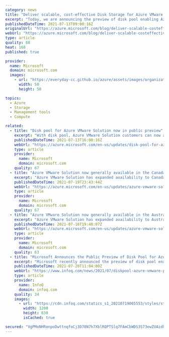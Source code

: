 ```yaml
---
category: news
title: "Deliver scalable, cost-effective Disk Storage for Azure VMware Solution"
excerpt: "Today, we are announcing the preview of disk pool enabling Azure Disk Storage as a persistent storage option for Azure VMware Solution. With this announcement, you can gain flexibility for your data needs with scalable and cost-effective cloud storage for VMware workloads running on Azure."
publishedDateTime: 2021-07-13T09:00:16Z
originalUrl: "https://azure.microsoft.com/blog/deliver-scalable-costeffective-disk-storage-for-azure-vmware-solution/"
webUrl: "https://azure.microsoft.com/blog/deliver-scalable-costeffective-disk-storage-for-azure-vmware-solution/"
type: article
quality: 88
heat: 168
published: true

provider:
  name: Microsoft
  domain: microsoft.com
  images:
    - url: "https://everyday-cc.github.io/azure/assets/images/organizations/microsoft.com-50x50.jpg"
      width: 50
      height: 50

topics:
  - Azure
  - Storage
  - Management tools
  - Compute

related:
  - title: "Disk pool for Azure VMware Solution now in public preview"
    excerpt: "With disk pool, Azure VMware Solution customers can now access Azure Disk Storage for high-performance, durable block storage. Customer can scale their storage independent of compute and handle their growing data needs more cost-effectively."
    publishedDateTime: 2021-07-13T16:00:16Z
    webUrl: "https://azure.microsoft.com/en-us/updates/disk-pool-for-azure-vmware-solution-now-in-public-preview/"
    type: article
    provider:
      name: Microsoft
      domain: microsoft.com
    quality: 67
  - title: "Azure VMware Solution now generally available in the Canada East region"
    excerpt: "Azure VMware Solution has expanded availability to Canada East. With this release Canada East is now the second region within the Canadian sovereign area to become available (joining Canada Central). "
    publishedDateTime: 2021-07-19T23:43:44Z
    webUrl: "https://azure.microsoft.com/en-us/updates/azure-vmware-solution-now-generally-available-in-the-canada-east-region/"
    type: article
    provider:
      name: Microsoft
      domain: microsoft.com
    quality: 67
  - title: "Azure VMware Solution now generally available in the Australia Southeast region"
    excerpt: "Azure VMware Solution has expanded availability to Australia Southeast. With this release Australia Southeast is now the second region within the Australian sovereign area to become available (joining Australia East). "
    publishedDateTime: 2021-07-16T19:48:07Z
    webUrl: "https://azure.microsoft.com/en-us/updates/azure-vmware-solution-now-generally-available-in-the-australia-southeast-region/"
    type: article
    provider:
      name: Microsoft
      domain: microsoft.com
    quality: 63
  - title: "Microsoft Announces the Public Preview of Disk Pool for Azure VMware Solution"
    excerpt: "Microsoft recently announced the preview of disk pool enabling Azure Disk Storage as a persistent storage option for Azure VMware Solution - a vSAN hyper-converged vSphere cluster. With this persistent storage option,"
    publishedDateTime: 2021-07-20T11:04:00Z
    webUrl: "https://www.infoq.com/news/2021/07/diskpool-azure-vmware-preview/"
    type: article
    provider:
      name: InfoQ
      domain: infoq.com
    quality: 34
    images:
      - url: "https://cdn.infoq.com/statics_s1_20210719065553/styles/static/images/logo/logo-big.jpg"
        width: 1200
        height: 630
        isCached: true

secured: "VgPMoNHRonpoDwttnqfoCj3D70N7h7XblRQPTSlq7FAmCbWDS3S73ewZUAidkZy370jPETLff3k4JrLbxU3rmuks9BA/u6pntQhUVNduIj5MHETvE3dVFDVBFhIment6Jc54C9sblml58OOHGbxmGz3cZGXvZK1ZKsSdkogSOmz5duW/1Ecl+qOnSo0m0XkmZ1pG3mj6gOfTZXyPIDf34O5waXT2VkPOeyVwdoYg9gJqi9QDl/uibUItAGstS3u4mn39P37bY00vLtGu0gLWqqU77r4H9dBsEOZ0mKQKstFytp/YNWcMOwrk2zIb+yiql7HnnqCrnFolh4Z1N508SCtzRyFqRNgiqlnRdIdJiCw=;JpOML1kSYtvYyTcEX+wQRQ=="
---
```


